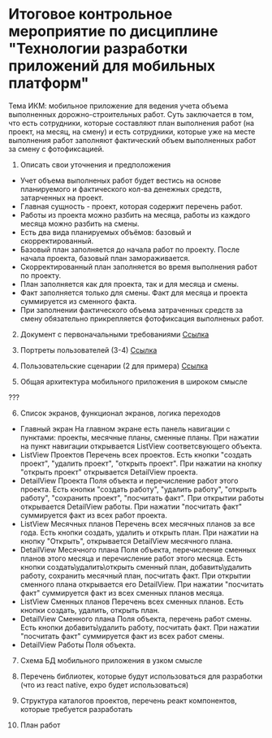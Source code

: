 # Итоговое контрольное мероприятие по дисциплине "Технологии разработки приложений для мобильных платформ"

Тема ИКМ: мобильное приложение для ведения учета объема выполненных дорожно-строительных работ. Суть заключается в том, что есть сотрудники, которые составляют план выполнения работ (на проект, на месяц, на смену) и есть сотрудники, которые уже на месте выполнения работ заполняют фактический объем выполненных работ за смену с фотофиксацией.

1. Описать свои уточнения и предположения

* Учет объема выполненых работ будет вестись на основе планируемого и фактического кол-ва денежных средств, затарченных на проект.
* Главная сущность - проект, которая содержит перечень работ.
* Работы из проекта можно разбить на месяца, работы из каждого месяца можно разбить на смены.
* Есть два вида планируемых объёмов: базовый и скорректированный.
* Базовый план заполняется до начала работ по проекту. После начала проекта, базовый план замораживается.
* Скорректированный план заполняется во время выполнения работ по проекту.
* План заполняется как для проекта, так и для месяца и смены.
* Факт заполняется только для смены. Факт для месяца и проекта суммируется из сменного факта.
* При заполнении фактического объема затраченных средств за смену обязательно прикрепляется фотофиксация выполненых работ.

2. Документ с первоначальными требованиями
[Ссылка](./BRD.md)

3. Портреты пользователей (3-4)
[Ссылка](./Portraits.md)

4. Пользовательские сценарии (2 для примера)
[Ссылка](./Scenario.md)

5. Общая архитектура мобильного приложения в широком смысле

???

6. Список экранов, функционал экранов, логика переходов

- Главный экран
    На главном экране есть панель навигации с пунктами: проекты, месячные планы, сменные планы. При нажатии на пункт навигации открывается ListView соответсвующего объекта.
- ListView Проектов
    Перечень всех проектов. Есть кнопки "создать проект", "удалить проект", "открыть проект". При нажатии на кнопку "открыть проект" открывается DetailView проекта.
- DetailView Проекта
    Поля объекта и перечисление работ этого проекта. Есть кнопки "создать работу", "удалить работу", "открыть работу", "сохранить проект", "посчитать факт". При открытии работы открывается DetailView работы. При нажатии "посчитать факт" суммируется факт из всех работ проекта.
- ListView Месячных планов
    Перечень всех месячных планов за все года. Есть кнопки создать, удалить и открыть план. При нажатии на кнопку "Открыть", открывается DetailView месячного плана.
- DetailView Месячного плана
    Поля объекта, перечисление сменных планов этого месяца и перечисление работ этого месяца. Есть кнопки создать\удалить\открыть сменный план, добавить\удалить работу, сохранить месячный план, посчитать факт. При открытии сменного плана открывается его DetailView. При нажатии "посчитать факт" суммируется факт из всех сменных планов месяца.
- ListView Сменных планов
    Перечень всех сменных планов. Есть кнопки создать, удалить, открыть план.
- DetailView Сменного плана
    Поля объекта, перечень работ смены. Есть кнопки добавить\удалить работу, посчитать факт. При нажатии "посчитать факт" суммируется факт из всех работ смены.
- DetailView Работы
    Поля объекта.

7. Схема БД мобильного приложения в узком смысле



8. Перечень библиотек, которые будут использоваться для разработки (что из react native, expo будет использоваться)



9. Структура каталогов проектов, перечень реакт компонентов, которые требуется разработать



10. План работ


